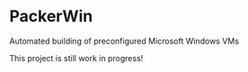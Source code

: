 # PackerWin
Automated building of preconfigured Microsoft Windows VMs

This project is still work in progress!
